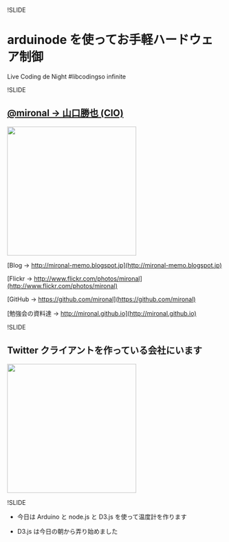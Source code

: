 !SLIDE

# arduinode を使ってお手軽ハードウェア制御

<p class="right">Live Coding de Night #libcodingso infinite</p>

!SLIDE

## [@mironal -> 山口勝也 (CIO)](https://twitter.com/mironal)

<img src="http://mironal.github.io/images/twitter_icon.jpeg" width="300">

<br />

[Blog -> http://mironal-memo.blogspot.jp](http://mironal-memo.blogspot.jp)

[Flickr -> http://www.flickr.com/photos/mironal](http://www.flickr.com/photos/mironal)

[GitHub -> https://github.com/mironal](https://github.com/mironal)

[勉強会の資料達 -> http://mironal.github.io](http://mironal.github.io)

!SLIDE

## Twitter クライアントを作っている会社にいます

<img src="sectiona/feather.JPG" width="300">

!SLIDE

- 今日は Arduino と node.js と D3.js を使って温度計を作ります

- D3.js は今日の朝から弄り始めました


